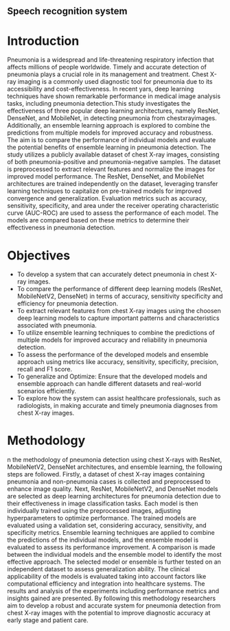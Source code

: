 ## Speech recognition system
# Introduction
Pneumonia is a widespread and life-threatening respiratory infection that affects millions
of people worldwide. Timely and accurate detection of pneumonia plays a crucial role in
its management and treatment. Chest X-ray imaging is a commonly used diagnostic tool
for pneumonia due to its accessibility and cost-effectiveness. In recent yars, deep learning
techniques have shown remarkable performance in medical image analysis tasks, including pneumonia detection.This study investigates the effectiveness of three popular deep
learning architectures, namely ResNet, DenseNet, and MobileNet, in detecting pneumonia
from chestxrayimages. Additionally, an ensemble learning approach is explored to combine
the predictions from multiple models for improved accuracy and robustness. The aim is to
compare the performance of individual models and evaluate the potential benefits of ensemble learning in pneumonia detection. The study utilizes a publicly available dataset of
chest X-ray images, consisting of both pneumonia-positive and pneumonia-negative samples. The dataset is preprocessed to extract relevant features and normalize the images for
improved model performance. The ResNet, DenseNet, and MobileNet architectures are
trained independently on the dataset, leveraging transfer learning techniques to capitalize
on pre-trained models for improved convergence and generalization.
Evaluation metrics such as accuracy, sensitivity, specificity, and area under the receiver
operating characteristic curve (AUC-ROC) are used to assess the performance of each
model. The models are compared based on these metrics to determine their effectiveness
in pneumonia detection.

# Objectives

* To develop a system that can accurately detect pneumonia in chest X-ray images.
* To compare the performance of different deep learning models (ResNet, MobileNetV2,
DenseNet) in terms of accuracy, sensitivity specificity and efficiency for pneumonia detection.
* To extract relevant features from chest X-ray images using the choosen deep learning
models to capture important patterns and characteristics associated with pneumonia.
* To utilize ensemble learning techniques to combine the predictions of multiple models
for improved accuracy and reliability in pneumonia detection.
* To assess the performance of the developed models and ensemble approach using metrics
like accuracy, sensitivity, specificity, precision, recall and F1 score.
* To generalize and Optimize: Ensure that the developed models and ensemble approach
can handle different datasets and real-world scenarios efficiently.
* To explore how the system can assist healthcare professionals, such as radiologists, in
making accurate and timely pneumonia diagnoses from chest X-ray images.

# Methodology

n the methodology of pneumonia detection using chest X-rays with ResNet, MobileNetV2,
DenseNet architectures, and ensemble learning, the following steps are followed. Firstly, a
dataset of chest X-ray images containing pneumonia and non-pneumonia cases is collected
and preprocessed to enhance image quality. Next, ResNet, MobileNetV2, and DenseNet
models are selected as deep learning architectures for pneumonia detection due to their
effectiveness in image classification tasks. Each model is then individually trained using
the preprocessed images, adjusting hyperparameters to optimize performance.
The trained models are evaluated using a validation set, considering accuracy, sensitivity, and specificity metrics. Ensemble learning techniques are applied to combine
the predictions of the individual models, and the ensemble model is evaluated to assess its
performance improvement. A comparison is made between the individual models and the
ensemble model to identify the most effective approach. The selected model or ensemble
is further tested on an independent dataset to assess generalization ability.
The clinical applicability of the models is evaluated taking into account factors like computational efficiency and integration into healthcare systems. The results and analysis
of the experiments including performance metrics and insights gained are presented. By
following this methodology researchers aim to develop a robust and accurate system for
pneumonia detection from chest X-ray images with the potential to improve diagnostic
accuracy at early stage and patient care.
